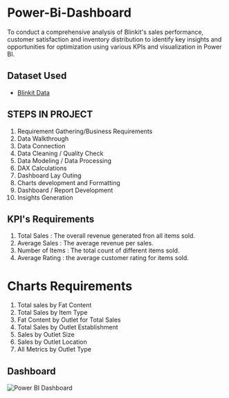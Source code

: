 # Power-Bi-Dashboard
To conduct a comprehensive analysis of Blinkit's sales performance, customer satisfaction and inventory distribution to identify key insights and opportunities for optimization using various KPIs and visualization in Power BI.

## Dataset Used
- <a href="https://github.com/VaishnaviKatiyar04/Power-Bi-Dashboard/blob/main/Power%20bi%20Dashboard.pbix">Blinkit Data</a>

## STEPS IN PROJECT
1. Requirement Gathering/Business Requirements
2. Data Walkthrough
3. Data Connection
4. Data Cleaning / Quality Check
5. Data Modeling / Data Processing
6. DAX Calculations
7. Dashboard Lay Outing
8. Charts development and Formatting
9. Dashboard / Report Development
10. Insights Generation

## KPI's Requirements
1. Total Sales : The overall revenue generated fron all items sold.
2. Average Sales : The average revenue per sales.
3. Number of Items : The total count of different items sold.
4. Average Rating : the average customer rating for items sold.

# Charts Requirements 
1. Total sales by Fat Content
2. Total Sales by Item Type
3. Fat Content by Outlet for Total Sales
4. Total Sales by Outlet Establishment
5. Sales by Outlet Size
6. Sales by Outlet Location
7. All Metrics by Outlet Type

## Dashboard 
![Power BI Dashboard](https://github.com/user-attachments/assets/8715ea0f-f13c-48c6-9761-2597d5f0c8f2)
